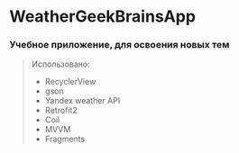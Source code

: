 # WeatherGeekBrainsApp
### Учебное приложение, для освоения новых тем

> Использовано: 
> - RecyclerView
> - gson
> - Yandex weather API
> - Retrofit2
> - Coil
> - MVVM
> - Fragments



